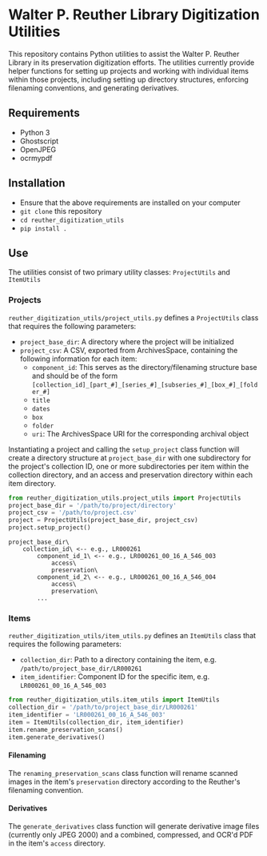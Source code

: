 # Walter P. Reuther Library Digitization Utilities

This repository contains Python utilities to assist the Walter P. Reuther Library in its preservation digitization efforts. The utilities currently provide helper functions for setting up projects and working with individual items within those projects, including setting up directory structures, enforcing filenaming conventions, and generating derivatives.

## Requirements
- Python 3
- Ghostscript
- OpenJPEG
- ocrmypdf

## Installation

- Ensure that the above requirements are installed on your computer
- `git clone` this repository
- `cd reuther_digitization_utils`
- `pip install .`

## Use

The utilities consist of two primary utility classes: `ProjectUtils` and `ItemUtils`

### Projects

`reuther_digitization_utils/project_utils.py` defines a `ProjectUtils` class that requires the following parameters:

- `project_base_dir`: A directory where the project will be initialized
- `project_csv`: A CSV, exported from ArchivesSpace, containing the following information for each item: 
    - `component_id`: This serves as the directory/filenaming structure base and should be of the form `[collection_id]_[part_#]_[series_#]_[subseries_#]_[box_#]_[folder_#]`
    - `title`
    - `dates`
    - `box`
    - `folder`
    - `uri`: The ArchivesSpace URI for the corresponding archival object

Instantiating a project and calling the `setup_project` class function will create a directory structure at `project_base_dir` with one subdirectory for the project's collection ID, one or more subdirectories per item within the collection directory, and an access and preservation directory within each item directory.

```python
from reuther_digitization_utils.project_utils import ProjectUtils
project_base_dir = '/path/to/project/directory'
project_csv = '/path/to/project.csv'
project = ProjectUtils(project_base_dir, project_csv)
project.setup_project()
```

```
project_base_dir\
    collection_id\ <-- e.g., LR000261
        component_id_1\ <-- e.g., LR000261_00_16_A_546_003
            access\
            preservation\
        component_id_2\ <-- e.g., LR000261_00_16_A_546_004
            access\
            preservation\
        ...
```

### Items

`reuther_digitization_utils/item_utils.py` defines an `ItemUtils` class that requires the following parameters:

- `collection_dir`: Path to a directory containing the item, e.g. `/path/to/project_base_dir/LR000261`
- `item_identifier`: Component ID for the specific item, e.g. `LR000261_00_16_A_546_003`

```python
from reuther_digitization_utils.item_utils import ItemUtils
collection_dir = '/path/to/project_base_dir/LR000261'
item_identifier = 'LR000261_00_16_A_546_003'
item = ItemUtils(collection_dir, item_identifier)
item.rename_preservation_scans()
item.generate_derivatives()
```

#### Filenaming

The `renaming_preservation_scans` class function will rename scanned images in the item's `preservation` directory according to the Reuther's filenaming convention.

#### Derivatives

The `generate_derivatives` class function will generate derivative image files (currently only JPEG 2000) and a combined, compressed, and OCR'd PDF in the item's `access` directory.
